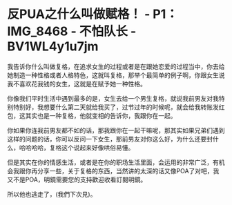 # 反PUA之什么叫做赋格！ - P1：IMG_8468 - 不怕队长 - BV1WL4y1u7jm

我告诉你什么叫做复格，在追求女生的过程或者是在跟她恋爱的过程当中，你去给她制造一种性格或者人格特色，这就叫复格，那举个最简单的例子啊，你跟女生说我不喜欢花我钱的女生，这就是在赋予她一种性格。

你像我们平时生活中遇到最多的是，女生去给一个男生复格，就说我前男友对我特别特别好，我想要什么第二天就给我买了，过节过年的时候呢，就会给我转账发红包，这其实也是一种复格，他就变相的告诉你，我跟你在一起。

你如果你连我前男友都不如的话，那我跟你在一起干嘛呢，那其实如果兄弟们遇到这样的问题的话，你可以反问一下女生，那前男友对你这么好，为什么还要封什么，哈哈哈哈，复格这个说起来好像哄俗易懂。

但是其实在你的情感生活，或者是在你的职场生活里面，会运用的非常广泛，有机会我跟你再分享一些，关于复格的东西，当然讲的太深的话又像POA了对吧，我又不是POA，明鏡需要您的支持歡迎收看訂閱明鏡。

所以他也逃走了，(我們下次見)。